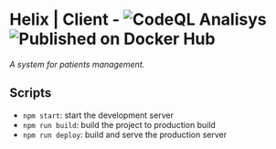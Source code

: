 # Helix | Client - ![CodeQL Analisys](https://github.com/helix-medical/client/actions/workflows/github-code-scanning/codeql/badge.svg) ![Published on Docker Hub](https://github.com/helix-medical/client/actions/workflows/publish-docker-hub.yml/badge.svg) 

*A system for patients management.*

## Scripts

- `npm start`: start the development server
- `npm run build`: build the project to production build
- `npm run deploy`: build and serve the production server
